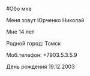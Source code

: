 #Обо мне

Меня зовут Юрченко Николай 

Мне  14 лет 

Родной город: Томск

Моб.телефон: +7903.5.3.5.9

День рождения 19.12.2003


